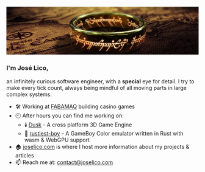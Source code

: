 ![One Ring](https://github.com/jose-lico/jose-lico/blob/master/one_ring.jpeg)

### I'm José Lico,

an infinitely curious software engineer, with a **special** eye for detail.
I try to make every tick count, always being mindful of all moving parts in large complex systems.

- 🛠️ Working at [FABAMAQ](https://www.fabamaq.com/en) building casino games
- 🕘 After hours you can find me working on:
  - 🕯️ [Dusk](https://github.com/jose-lico/Dusk) - A cross platform 3D Game Engine
  - 👾 [rustiest-boy](https://github.com/jose-lico/rustiest-boy) - A GameBoy Color emulator written in Rust with wasm & WebGPU support
- 🏠 [joselico.com](https://joselico.com) is where I host more information about my projects & articles
- 📫 Reach me at: [contact@joselico.com](mailto:contact@joselico.com)
